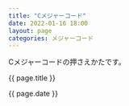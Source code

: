 ```yaml
---
title: "Cメジャーコード"
date: 2022-01-16 18:00
layout: page
categories: メジャーコード
---  
```

<p>Cメジャーコードの押さえかたです。</p>

<p>{{ page.title }}</p>
<p>{{ page.date }}</p>